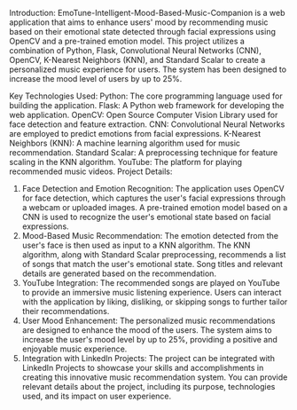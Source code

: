 Introduction:
EmoTune-Intelligent-Mood-Based-Music-Companion is a web application that aims to enhance users' mood by recommending music based on their emotional state detected through facial expressions using OpenCV and a pre-trained emotion model. This project utilizes a combination of Python, Flask, Convolutional Neural Networks (CNN), OpenCV, K-Nearest Neighbors (KNN), and Standard Scalar to create a personalized music experience for users. The system has been designed to increase the mood level of users by up to 25%.

Key Technologies Used:
Python: The core programming language used for building the application.
Flask: A Python web framework for developing the web application.
OpenCV: Open Source Computer Vision Library used for face detection and feature extraction.
CNN: Convolutional Neural Networks are employed to predict emotions from facial expressions.
K-Nearest Neighbors (KNN): A machine learning algorithm used for music recommendation.
Standard Scalar: A preprocessing technique for feature scaling in the KNN algorithm.
YouTube: The platform for playing recommended music videos.
Project Details:
1. Face Detection and Emotion Recognition:
The application uses OpenCV for face detection, which captures the user's facial expressions through a webcam or uploaded images.
A pre-trained emotion model based on a CNN is used to recognize the user's emotional state based on facial expressions.
2. Mood-Based Music Recommendation:
The emotion detected from the user's face is then used as input to a KNN algorithm.
The KNN algorithm, along with Standard Scalar preprocessing, recommends a list of songs that match the user's emotional state.
Song titles and relevant details are generated based on the recommendation.
3. YouTube Integration:
The recommended songs are played on YouTube to provide an immersive music listening experience.
Users can interact with the application by liking, disliking, or skipping songs to further tailor their recommendations.
4. User Mood Enhancement:
The personalized music recommendations are designed to enhance the mood of the users.
The system aims to increase the user's mood level by up to 25%, providing a positive and enjoyable music experience.
5. Integration with LinkedIn Projects:
The project can be integrated with LinkedIn Projects to showcase your skills and accomplishments in creating this innovative music recommendation system.
You can provide relevant details about the project, including its purpose, technologies used, and its impact on user experience.
